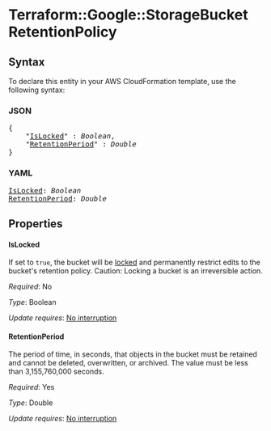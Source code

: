 # Terraform::Google::StorageBucket RetentionPolicy

## Syntax

To declare this entity in your AWS CloudFormation template, use the following syntax:

### JSON

<pre>
{
    "<a href="#islocked" title="IsLocked">IsLocked</a>" : <i>Boolean</i>,
    "<a href="#retentionperiod" title="RetentionPeriod">RetentionPeriod</a>" : <i>Double</i>
}
</pre>

### YAML

<pre>
<a href="#islocked" title="IsLocked">IsLocked</a>: <i>Boolean</i>
<a href="#retentionperiod" title="RetentionPeriod">RetentionPeriod</a>: <i>Double</i>
</pre>

## Properties

#### IsLocked

If set to `true`, the bucket will be [locked](https://cloud.google.com/storage/docs/using-bucket-lock#lock-bucket) and permanently restrict edits to the bucket's retention policy.  Caution: Locking a bucket is an irreversible action.

_Required_: No

_Type_: Boolean

_Update requires_: [No interruption](https://docs.aws.amazon.com/AWSCloudFormation/latest/UserGuide/using-cfn-updating-stacks-update-behaviors.html#update-no-interrupt)

#### RetentionPeriod

The period of time, in seconds, that objects in the bucket must be retained and cannot be deleted, overwritten, or archived. The value must be less than 3,155,760,000 seconds.

_Required_: Yes

_Type_: Double

_Update requires_: [No interruption](https://docs.aws.amazon.com/AWSCloudFormation/latest/UserGuide/using-cfn-updating-stacks-update-behaviors.html#update-no-interrupt)

